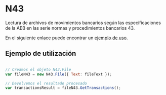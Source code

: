 # N43
Lectura de archivos de movimientos bancarios según las especificaciones de la AEB en las serie normas y procedimientos bancarios 43.

En el siguiente enlace puede encontrar un [ejemplo de uso](https://mdiago.github.io/N43/index.html).

## Ejemplo de utilización

```JavaScript

// Creamos el objeto N43.File
var fileN43 = new N43.File({ Text: fileText });

// Devolvemos el resultado procesado
var transactionsResult = fileN43.GetTransactions();

```
